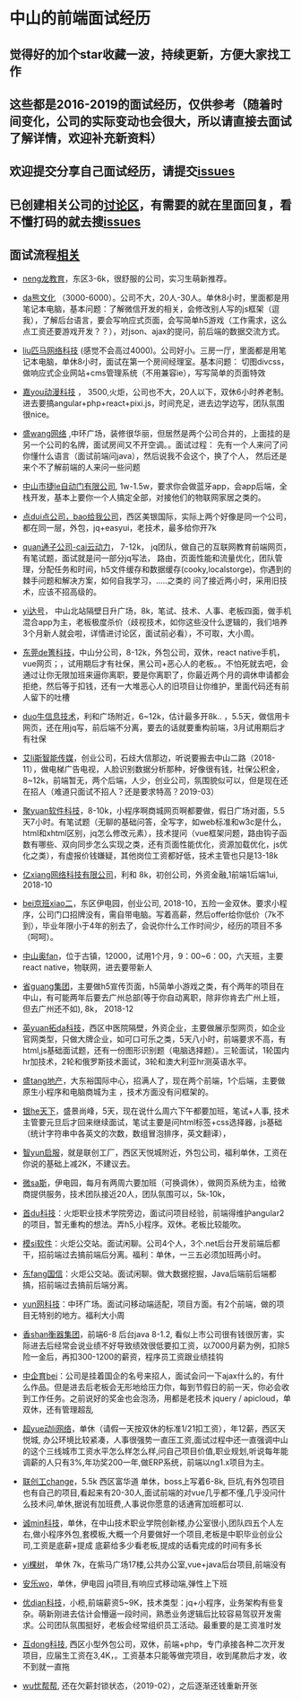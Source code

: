 # 中山的前端面试经历
## 觉得好的加个star收藏一波，持续更新，方便大家找工作
## 这些都是2016-2019的面试经历，仅供参考（随着时间变化，公司的实际变动也会很大，所以请直接去面试了解详情，欢迎补充新资料）
## 欢迎提交分享自己面试经历，请提交[issues](https://github.com/a709691139/zhongshan-frontend-work/issues)
## 已创建相关公司的[讨论区](https://github.com/a709691139/zhongshan-frontend-work/issues)，有需要的就在里面回复，看不懂打码的就去搜[issues](https://github.com/a709691139/zhongshan-frontend-work/issues)
## 面试流程[相关](https://github.com/a709691139/zhongshan-frontend-work/blob/master/question.md)

- [neng龙教育](https://github.com/a709691139/zhongshan-frontend-work/issues/4)，东区3-6k，很舒服的公司，实习生萌新推荐。

- [da熊文化](https://github.com/a709691139/zhongshan-frontend-work/issues/5)  （3000-6000）。公司不大，20人-30人。单休8小时，里面都是用笔记本电脑，基本问题：了解微信开发的相关，会修改别人写的js框架（逗我），了解后台语言，要会写响应式页面，会写简单h5游戏（工作需求，这么点工资还要游戏开发？？），对json、ajax的提问，前后端的数据交流方式。

- [liu匹马网络科技](https://github.com/a709691139/zhongshan-frontend-work/issues/6)  (感觉不会高过4000)。公司好小。三房一厅，里面都是用笔记本电脑，单休8小时，面试在第一个房间经理室。基本问题： 切图divcss，做响应式企业网站+cms管理系统（不用兼容ie），写写简单的页面特效

- [嘉you动漫科技](https://github.com/a709691139/zhongshan-frontend-work/issues/7) ， 3500,火炬，公司也不大，20人以下，双休6小时养老制。进去要搞angular+php+react+pixi.js，时间充足，进去边学边写，团队氛围很nice。

- [盛wang网络](https://github.com/a709691139/zhongshan-frontend-work/issues/8) ,中环广场，装修很华丽，但居然是两个公司合并的，上面挂的是另一个公司的名牌，面试房间又不开空调。。面试过程： 先有一个人来问了问你懂什么语言（面试前端问java），然后说我不会这个，换了个人， 然后还是来个不了解前端的人来问一些问题

- [中山市捷le自动门有限公司](https://github.com/a709691139/zhongshan-frontend-work/issues/9), 1w-1.5w，要求你会做蓝牙app，会app后端，全栈开发，基本上要你一个人搞定全部，对接他们的物联网家居之类的。

- [点dui点公司，bao给我公司](https://github.com/a709691139/zhongshan-frontend-work/issues/10)，西区美银国际，实际上两个好像是同一个公司，都在同一层，外包，jq+easyui，老技术，最多给你开7k

- [quan通子公司-cai云动力](https://github.com/a709691139/zhongshan-frontend-work/issues/11)， 7-12k， jq团队，做自己的互联网教育前端网页， 有笔试题，面试就是问一部分jq写法， 路由，页面性能和流量优化，团队管理，分配任务和时间，h5文件缓存和数据缓存(cooky,localstorge)，你遇到的棘手问题和解决方案，如何自我学习，.....之类的 问了接近两小时，采用旧技术，应该不招高级的。

- [yi达号](https://github.com/a709691139/zhongshan-frontend-work/issues/12)， 中山北站隔壁日升广场，8k，笔试、技术、人事、老板四面，做手机混合app为主，老板极度杀价（歧视技术，如你这些没什么逻辑的，我们培养3个月新人就会啦，详情进讨论区，面试前必看），不可取，大小周。

- [东莞de箐科技](https://github.com/a709691139/zhongshan-frontend-work/issues/13)，中山分公司，8-12k，外包公司，双休，react native手机，vue网页；，试用期后才有社保，黑公司+恶心人的老板。。不怕死就去吧，会通过让你无限加班来逼你离职，要是你离职了，你最近两个月的调休申请都会拒绝，然后等于扣钱，还有一大堆恶心人的旧项目让你维护，里面代码还有前人留下的吐槽

- [duo牛信息技术](https://github.com/a709691139/zhongshan-frontend-work/issues/14)，利和广场附近，6~12k，估计最多开8k.. ，5.5天，做信用卡网页，还在用jq写，前后端不分离，要去的话就要重构前端，3月试用期后才有社保

- [艾li斯智能传媒](https://github.com/a709691139/zhongshan-frontend-work/issues/15)，创业公司，石歧大信那边，听说要搬去中山二路（2018-11），做电梯广告电视，人脸识别数据分析那种，好像很有钱，社保公积金，8~12k，前端暂无，两个后端，人少，创业公司，氛围貌似可以，但是现在还在招人（难道只面试不招人？还是要求特高？2019-03）

- [聚yuan软件科技](https://github.com/a709691139/zhongshan-frontend-work/issues/16)，8-10k，小程序啊商城网页啊都要做，假日广场对面，5.5天7小时。有笔试题（无聊的基础问答，全写字，如web标准和w3c是什么，html和xhtml区别，jq怎么修改元素），技术提问（vue框架问题，路由钩子函数有哪些、双向同步怎么实现之类，还有页面性能优化，资源加载优化，js优化之类），有虚报价钱嫌疑，其他岗位工资都好低，技术主管也只是13-18k

- [亿xiang网络科技有限公司](https://github.com/a709691139/zhongshan-frontend-work/issues/17)，利和 8k，初创公司，外资金融,1前端1后端1ui, 2018-10

- [bei京班xiao二](https://github.com/a709691139/zhongshan-frontend-work/issues/18)，东区伊电园，创业公司, 2018-10，五险一金双休。要求小程序，公司门口招牌没有，需自带电脑。写着高薪，然后offer给你低价（7k不到），毕业年限小于4年的别去了，会说你什么工作时间少，经历的项目不多（呵呵）。

- [中山奥fan](https://github.com/a709691139/zhongshan-frontend-work/issues/19)，位于古镇，12000，试用1个月，9：00~6：00，六天班，主要react native，物联网，进去要带新人

- [省guang集团](https://github.com/a709691139/zhongshan-frontend-work/issues/20)，主要做h5宣传页面，h5简单小游戏之类，有个两年的项目在中山，有可能两年后要去广州总部(等于你自动离职，除非你肯去广州上班，但去广州还不如), 8k， 2018-12

- [英yuan拓da科技](https://github.com/a709691139/zhongshan-frontend-work/issues/21)，西区中医院隔壁，外资企业，主要做展示型网页，如企业官网类型，只做大牌企业，如可口可乐之类，5天八小时，前端要求不高，有html,js基础面试题，还有一份图形识别题（电脑选择题）。三轮面试，1轮国内hr加技术，2轮和俄罗斯技术面试，3轮和澳大利亚hr测英语水平。

- [盛tang地产](https://github.com/a709691139/zhongshan-frontend-work/issues/22)，大东裕国际中心，招满人了，现在两个前端，1个后端，主要做原生小程序和电脑商城为主 ，技术方面没有问框架的。

- [银he天下](https://github.com/a709691139/zhongshan-frontend-work/issues/23)，盛景尚峰，5天，现在说什么周六下午都要加班，笔试+人事, 技术主管要元旦后才回来继续面试，笔试主要是问html标签+css选择器，js基础（统计字符串中各英文的次数，数组冒泡排序，英文翻译），

- [智yun启服](https://github.com/a709691139/zhongshan-frontend-work/issues/24)，就是联创工厂，西区天悦城附近，外包公司，福利单休，工资在你说的基础上减2K，不建议去。

- [微sa斯](https://github.com/a709691139/zhongshan-frontend-work/issues/25)，伊电园，每月有两周六要加班（可换调休），做网页系统为主，给微商提供服务，技术团队接近20人，团队氛围可以，5k-10k，

- [首du科技](https://github.com/a709691139/zhongshan-frontend-work/issues/26)：火炬职业技术学院旁边，面试问项目经验，前端得维护angular2的项目，暂无重构的想法。弄h5,小程序。双休。老板比较能吹。

- [模si软件](https://github.com/a709691139/zhongshan-frontend-work/issues/27)：火炬公交站。面试闲聊。公司4个人，3个.net后台开发前端后都干，招前端过去搞前端后分离。福利：单休，一三五必须加班两小时。

- [东fang国信](https://github.com/a709691139/zhongshan-frontend-work/issues/28)：火炬公交站。面试闲聊。做大数据挖掘，Java后端前后端都搞，招前端过去搞前后端分离。

- [yun网科技](https://github.com/a709691139/zhongshan-frontend-work/issues/29)：中环广场。面试问移动端适配，项目方面。有2个前端，做的项目无特别的地方。福利大小周

- [香shan衡器集团](https://github.com/a709691139/zhongshan-frontend-work/issues/30)，前端6-8  后台java 8-1.2, 看似上市公司很有钱很厉害，实际进去后经常会说业绩不好导致绩效很低要扣工资，以7000月薪为例，扣除5险一金后，再扣300-1200的薪资，程序员工资跟业绩挂钩

- [中企育bei](https://github.com/a709691139/zhongshan-frontend-work/issues/31)：公司是挂着国企的名号来招人，面试会问一下ajax什么的，有什么作品。但是进去后老板会无形地给压力你，每到节假日的前一天，你必会收到工作任务。之前说好的奖金也会泡汤，用都是老技术 jquery / apicloud，单双休，还有管理超乱

- [超yue动li网络](https://github.com/a709691139/zhongshan-frontend-work/issues/32)，单休（请假一天按双休的标准1/21扣工资），年12薪，西区天悦城, 办公环境比较紧凑，人事很强势一直压工资,面试过程中还一直强调中山的这个三线城市工资水平怎么样怎么样,问自己项目价值,职业规划,听说每年能调薪的人只有3%,年功奖200一年,做ERP系统，前端以ng1.x项目为主。

- [联创工change](https://github.com/a709691139/zhongshan-frontend-work/issues/33)，5.5k 西区富华道 单休，boss上写着6-8k, 巨坑,有外包项目也有自己的项目,看起来有20-30人,面试前端的对vue几乎都不懂,几乎没问什么技术问,单休,据说有加班费,人事说你愿意的话通宵加班都可以.

- [诚min科技](https://github.com/a709691139/zhongshan-frontend-work/issues/34)，单休，在中山技术职业学院创新楼,办公室很小,团队四五个人左右,做小程序外包,套模板,大概一个月要做好一个项目,老板是中职毕业创业公司,工资是底薪+提成 底薪给多少看老板,提成的话看完成的时间有多长

- [yi棵树](https://github.com/a709691139/zhongshan-frontend-work/issues/35)， 单休 7k，在紫马广场17楼,公共办公室,vue+java后台项目,前端没有

- [安乐wo](https://github.com/a709691139/zhongshan-frontend-work/issues/36)，单休，伊电园 jq项目,有响应式移动端,弹性上下班

- [优dian科技](https://github.com/a709691139/zhongshan-frontend-work/issues/37)，小榄,前端薪资5~9K，技术类型：jq+小程序，业务架构有些复杂。萌新刚进去估计会懵逼一段时间，熟悉业务逻辑后比较容易驾驭开发需求。公司团队氛围挺好，老板会经常组织员工活动。最重要的是工资准时发

- [互dong科技](https://github.com/a709691139/zhongshan-frontend-work/issues/38), 西区小型外包公司，双休，前端+php，专门承接各种二次开发项目，应届生工资在3,4K，。工资基本只能等做完项目，收到尾款后才发，收不到就一直拖

- [wu忧帮帮](https://github.com/a709691139/zhongshan-frontend-work/issues/39), 还在欠薪封锁状态，（2019-02），之后逐渐还钱重新开张

